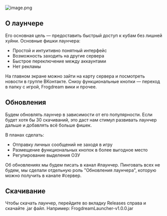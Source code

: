 ![image.png](https://i.postimg.cc/Cx52mZ1R/Frame-69.png)

## О лаунчере
Его основная цель — предоставить быстрый доступ к кубам без лишней хуйни. Основные фишки лаунчера:
- Простой и интуитивно понятный интерфейс
- Возможность заходить на другие сервера
- Быстрое переключение между аккаунтами
- Нет рекламы

На главном экране можно зайти на карту сервера и посмотреть новости в группе ВКонтакте. Снизу функциональные кнопки — переход в папку с игрой, Frogdream вики и прочее.

## Обновления
Будем обновлять лаунчер в зависимости от его популярности. Если будет хотя бы 30 скачиваний, это даст нам стимул развивать лаунчер дальше и добавлять всё больше фишек.

В планах сделать:
- Отправку личных сообщений не заходя в игру
- Размещение функциональных кнопок в более выгодное место
- Регулирование выделения ОЗУ

Об обновлениях мы будем писать в канал #лаунчер. Пинговать всех не будем, мы сделали отдельную роль "Обновления лаунчера", которую можно получить в канале #сервер.

## Скачивание
Чтобы скачать лаунчер, перейдите во вкладку Releases справа и скачайте .jar файл. Например: FrogdreamLauncher-v1.0.0.jar
